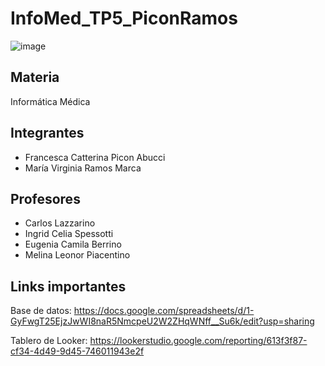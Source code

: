 # InfoMed_TP5_PiconRamos
![image](https://github.com/user-attachments/assets/f2e54dc0-6027-4cd7-817a-a42e47570113)
## Materia
Informática Médica

## Integrantes
- Francesca Catterina Picon Abucci
- María Virginia Ramos Marca

## Profesores
- Carlos Lazzarino
- Ingrid Celia Spessotti
- Eugenia Camila Berrino
- Melina Leonor Piacentino

## Links importantes
Base de datos: https://docs.google.com/spreadsheets/d/1-GyFwgT25EjzJwWI8naR5NmcpeU2W2ZHqWNff__Su6k/edit?usp=sharing

Tablero de Looker: https://lookerstudio.google.com/reporting/613f3f87-cf34-4d49-9d45-746011943e2f
